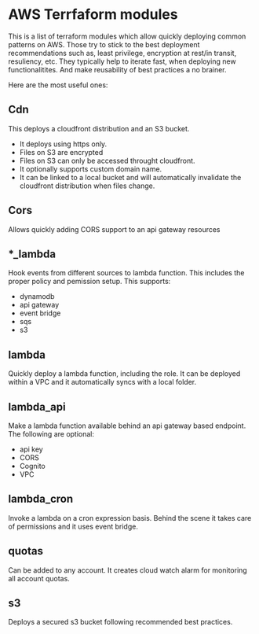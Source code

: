 # AWS Terrfaform modules
This is a list of terraform modules which allow quickly deploying common patterns on AWS. 
Those try to stick to the best deployment recommendations such as, least privilege, encryption at rest/in transit, resuliency, etc.
They typically help to iterate fast, when deploying new functionalitites. And make reusability of best practices a no brainer.

Here are the most useful ones:

## Cdn
This deploys a cloudfront distribution and an S3 bucket. 
* It deploys using https only. 
* Files on S3 are encrypted 
* Files on S3 can only be accessed throught cloudfront. 
* It optionally supports custom domain name.
* It can be linked to a local bucket and will automatically invalidate the cloudfront distribution when files change.

## Cors
Allows quickly adding CORS support to an api gateway resources

## *_lambda
Hook events from different sources to lambda function. This includes the proper policy and pemission setup.
This supports:
* dynamodb
* api gateway
* event bridge
* sqs
* s3

## lambda
Quickly deploy a lambda function, including the role. It can be deployed within a VPC and it automatically syncs with a local folder.

## lambda_api
Make a lambda function available behind an api gateway based endpoint. The following are optional:
* api key
* CORS
* Cognito
* VPC

## lambda_cron
Invoke a lambda on a cron expression basis. Behind the scene it takes care of permissions and it uses event bridge.

## quotas
Can be added to any account. It creates cloud watch alarm for monitoring all account quotas.

## s3
Deploys a secured s3 bucket following recommended best practices.

